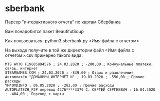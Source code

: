 # sberbank
Парсер "интерактивного отчета" по картам Сбербанка

Вам понадобится пакет BeautifulSoup

Как пользоваться: 
python3 sberbank.py <Имя файла с отчетом>

На выходе получите в той же директории файл <Имя файла с отчетом>.csv примерно такого вида:

    MTS AVTO F19605894576 ; 24.03.2020 ; -200,00 ; Коммунальные платежи, связь, интернет
    STEAMGAMES.COM ; 24.03.2020 ; -839,00 ; Отдых и развлечения
    Автоплатёж "ДОМАШНИЙ ИНТЕРНЕТ И" ; 19.03.2020 ; -550,00 ; Прочие расходы
    YM*OVDINFO ; 06.05.2020 ; -282,00 ; Прочие расходы
    AUTOPLATEZH_P2P перевод 4276****3379 С. СЕРГЕЙ СЕРГЕЕВИЧ ; 16.04.2020 ; -404,00 ; Перевод с карты

